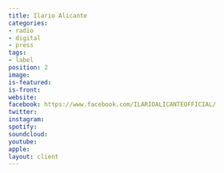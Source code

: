 ```yaml
---
title: Ilario Alicante
categories:
- radio
- digital
- press
tags:
- label
position: 2
image: 
is-featured: 
is-front: 
website: 
facebook: https://www.facebook.com/ILARIOALICANTEOFFICIAL/
twitter: 
instagram: 
spotify: 
soundcloud: 
youtube: 
apple: 
layout: client
---
```


